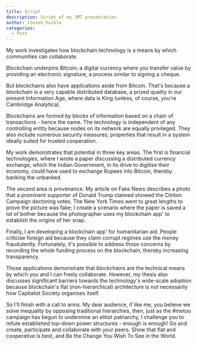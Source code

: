 ```yaml
---
title: Script
description: Script of my 3MT presentation
author: steven_huckle
categories:
  - Post
---
```

My work investigates how blockchain technology is a means by which communities can collaborate.

Blockchain underpins Bitcoin; a digital currency where you transfer value by providing an electronic signature, a process similar to signing a cheque.

But blockchains also have applications aside from Bitcoin. That's because a blockchain is a very capable distributed database, a prized quality in our present Information Age, where data is King (unless, of course, you're Cambridge Analytica).

Blockchains are formed by blocks of information based on a chain of transactions - hence the name. The technology is independent of any controlling entity because nodes on its network are equally privileged. They also include numerous security measures; properties that result in a system ideally suited for trusted cooperation.

My work demonstrates that potential in three key areas. The first is financial technologies, where I wrote a paper discussing a distributed currency exchange, which the Indian Government, in its drive to digitise their economy, could have used to exchange Rupees into Bitcoin, thereby banking the unbanked.

The second area is provenance. My article on Fake News describes a photo that a prominent supporter of Donald Trump claimed showed the Clinton Campaign doctoring votes. The New York Times went to great lengths to prove the picture was fake; I create a scenario where the paper is saved a lot of bother because the photographer uses my blockchain app' to establish the origins of her snap.

Finally, I am developing a blockchain app' for humanitarian aid. People criticise foreign aid because they claim corrupt regimes use the money fraudulently. Fortunately, it's possible to address those concerns by recording the whole funding process on the blockchain, thereby increasing transparency.

Those applications demonstrate that blockchains are the technical means by which you and I can freely collaborate. However, my thesis also discusses significant barriers towards the technology's wide-scale adoption because blockchain's flat (non-hierarchical) architecture is not necessarily how Capitalist Society organises itself.

So I'll finish with a call to arms. My dear audience, if like me, you believe we solve inequality by opposing traditional hierarchies, then, just as the #metoo campaign has begun to undermine an elitist patriarchy, I challenge you to refute established top-down power structures - enough is enough! Go and create, participate and collaborate with your peers. Show that flat and cooperative is best, and Be the Change You Wish To See in the World.            
